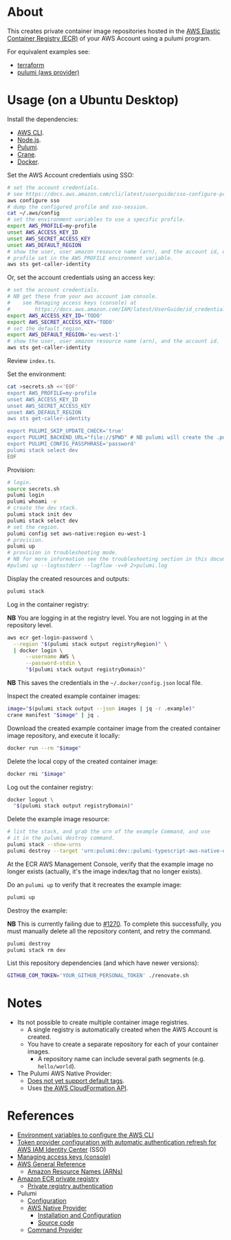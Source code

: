 # About

This creates private container image repositories hosted in the [AWS Elastic Container Registry (ECR)](https://aws.amazon.com/ecr/) of your AWS Account using a pulumi program.

For equivalent examples see:

* [terraform](https://github.com/rgl/terraform-aws-ecr-example)
* [pulumi (aws provider)](https://github.com/rgl/pulumi-typescript-aws-classic-ecr-example)

# Usage (on a Ubuntu Desktop)

Install the dependencies:

* [AWS CLI](https://docs.aws.amazon.com/cli/latest/userguide/getting-started-install.html).
* [Node.js](https://nodejs.org).
* [Pulumi](https://www.pulumi.com/docs/get-started/install/).
* [Crane](https://github.com/google/go-containerregistry/releases).
* [Docker](https://docs.docker.com/engine/install/).

Set the AWS Account credentials using SSO:

```bash
# set the account credentials.
# see https://docs.aws.amazon.com/cli/latest/userguide/sso-configure-profile-token.html#sso-configure-profile-token-auto-sso
aws configure sso
# dump the configured profile and sso-session.
cat ~/.aws/config
# set the environment variables to use a specific profile.
export AWS_PROFILE=my-profile
unset AWS_ACCESS_KEY_ID
unset AWS_SECRET_ACCESS_KEY
unset AWS_DEFAULT_REGION
# show the user, user amazon resource name (arn), and the account id, of the
# profile set in the AWS_PROFILE environment variable.
aws sts get-caller-identity
```

Or, set the account credentials using an access key:

```bash
# set the account credentials.
# NB get these from your aws account iam console.
#    see Managing access keys (console) at
#        https://docs.aws.amazon.com/IAM/latest/UserGuide/id_credentials_access-keys.html#Using_CreateAccessKey
export AWS_ACCESS_KEY_ID='TODO'
export AWS_SECRET_ACCESS_KEY='TODO'
# set the default region.
export AWS_DEFAULT_REGION='eu-west-1'
# show the user, user amazon resource name (arn), and the account id.
aws sts get-caller-identity
```

Review `index.ts`.

Set the environment:

```bash
cat >secrets.sh <<'EOF'
export AWS_PROFILE=my-profile
unset AWS_ACCESS_KEY_ID
unset AWS_SECRET_ACCESS_KEY
unset AWS_DEFAULT_REGION
aws sts get-caller-identity

export PULUMI_SKIP_UPDATE_CHECK='true'
export PULUMI_BACKEND_URL="file://$PWD" # NB pulumi will create the .pulumi sub-directory.
export PULUMI_CONFIG_PASSPHRASE='password'
pulumi stack select dev
EOF
```

Provision:

```bash
# login.
source secrets.sh
pulumi login
pulumi whoami -v
# create the dev stack.
pulumi stack init dev
pulumi stack select dev
# set the region.
pulumi config set aws-native:region eu-west-1
# provision.
pulumi up
# provision in troubleshooting mode.
# NB for more information see the troubleshooting section in this document.
#pulumi up --logtostderr --logflow -v=9 2>pulumi.log
```

Display the created resources and outputs:

```bash
pulumi stack
```

Log in the container registry:

**NB** You are logging in at the registry level. You are not logging in at the
repository level.

```bash
aws ecr get-login-password \
  --region "$(pulumi stack output registryRegion)" \
  | docker login \
      --username AWS \
      --password-stdin \
      "$(pulumi stack output registryDomain)"
```

**NB** This saves the credentials in the `~/.docker/config.json` local file.

Inspect the created example container images:

```bash
image="$(pulumi stack output --json images | jq -r .example)"
crane manifest "$image" | jq .
```

Download the created example container image from the created container image
repository, and execute it locally:

```bash
docker run --rm "$image"
```

Delete the local copy of the created container image:

```bash
docker rmi "$image"
```

Log out the container registry:

```bash
docker logout \
  "$(pulumi stack output registryDomain)"
```

Delete the example image resource:

```bash
# list the stack, and grab the urn of the example Command, and use
# it in the pulumi destroy command.
pulumi stack --show-urns
pulumi destroy --target 'urn:pulumi:dev::pulumi-typescript-aws-native-ecr-example::aws-native:ecr:Repository$command:local:Command::pulumi-typescript-aws-native-ecr-example/example:v1.11.0'
```

At the ECR AWS Management Console, verify that the example image no longer
exists (actually, it's the image index/tag that no longer exists).

Do an `pulumi up` to verify that it recreates the example image:

```bash
pulumi up
```

Destroy the example:

**NB** This is currently failing due to [#1270](https://github.com/pulumi/pulumi-aws-native/issues/1270). To complete this successfully, you must manually delete all the repository content, and retry the command.

```bash
pulumi destroy
pulumi stack rm dev
```

List this repository dependencies (and which have newer versions):

```bash
GITHUB_COM_TOKEN='YOUR_GITHUB_PERSONAL_TOKEN' ./renovate.sh
```

# Notes

* Its not possible to create multiple container image registries.
  * A single registry is automatically created when the AWS Account is created.
  * You have to create a separate repository for each of your container images.
    * A repository name can include several path segments (e.g. `hello/world`).
* The Pulumi AWS Native Provider:
  * [Does not yet support default tags](https://github.com/pulumi/pulumi-aws-native/issues/107).
  * Uses [the AWS CloudFormation API](https://docs.aws.amazon.com/cloudformation/).

# References

* [Environment variables to configure the AWS CLI](https://docs.aws.amazon.com/cli/latest/userguide/cli-configure-envvars.html)
* [Token provider configuration with automatic authentication refresh for AWS IAM Identity Center](https://docs.aws.amazon.com/cli/latest/userguide/sso-configure-profile-token.html) (SSO)
* [Managing access keys (console)](https://docs.aws.amazon.com/IAM/latest/UserGuide/id_credentials_access-keys.html#Using_CreateAccessKey)
* [AWS General Reference](https://docs.aws.amazon.com/general/latest/gr/Welcome.html)
  * [Amazon Resource Names (ARNs)](https://docs.aws.amazon.com/general/latest/gr/aws-arns-and-namespaces.html)
* [Amazon ECR private registry](https://docs.aws.amazon.com/AmazonECR/latest/userguide/Registries.html)
  * [Private registry authentication](https://docs.aws.amazon.com/AmazonECR/latest/userguide/registry_auth.html)
* Pulumi
  * [Configuration](https://www.pulumi.com/docs/concepts/config/)
  * [AWS Native Provider](https://www.pulumi.com/registry/packages/aws-native/)
    * [Installation and Configuration](https://www.pulumi.com/registry/packages/aws-native/installation-configuration/)
    * [Source code](https://github.com/pulumi/pulumi-aws-native)
  * [Command Provider](https://www.pulumi.com/registry/packages/command/)

